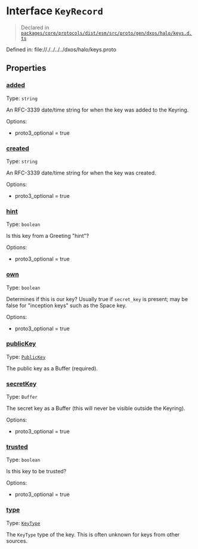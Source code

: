 # Interface `KeyRecord`
> Declared in [`packages/core/protocols/dist/esm/src/proto/gen/dxos/halo/keys.d.ts`]()

Defined in:
   file://./../../../dxos/halo/keys.proto
## Properties
### [added]()
Type: <code>string</code>

An RFC-3339 date/time string for when the key was added to the Keyring.

Options:
  - proto3_optional = true
### [created]()
Type: <code>string</code>

An RFC-3339 date/time string for when the key was created.

Options:
  - proto3_optional = true
### [hint]()
Type: <code>boolean</code>

Is this key from a Greeting "hint"?

Options:
  - proto3_optional = true
### [own]()
Type: <code>boolean</code>

Determines if this is our key?
Usually true if  `secret_key`  is present; may be false for "inception keys" such as the Space key.

Options:
  - proto3_optional = true
### [publicKey]()
Type: <code>[PublicKey](/api/@dxos/react-client/classes/PublicKey)</code>

The public key as a Buffer (required).
### [secretKey]()
Type: <code>Buffer</code>

The secret key as a Buffer (this will never be visible outside the Keyring).

Options:
  - proto3_optional = true
### [trusted]()
Type: <code>boolean</code>

Is this key to be trusted?

Options:
  - proto3_optional = true
### [type]()
Type: <code>[KeyType](/api/@dxos/react-client/enums#KeyType)</code>

The  `KeyType`  type of the key. This is often unknown for keys from other sources.